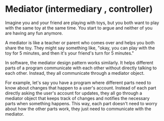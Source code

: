 # Mediator (intermediary , controller)


Imagine you and your friend are playing with toys, but you both want to play with the same toy at the same time. You start to argue and neither of you are having any fun anymore. 

A mediator is like a teacher or parent who comes over and helps you both share the toy. They might say something like, "okay, you can play with the toy for 5 minutes, and then it's your friend's turn for 5 minutes." 

In software, the mediator design pattern works similarly. It helps different parts of a program communicate with each other without directly talking to each other. Instead, they all communicate through a mediator object.

For example, let's say you have a program where different parts need to know about changes that happen to a user's account. Instead of each part directly asking the user's account for updates, they all go through a mediator object that keeps track of changes and notifies the necessary parts when something happens. This way, each part doesn't need to worry about how the other parts work, they just need to communicate with the mediator.
